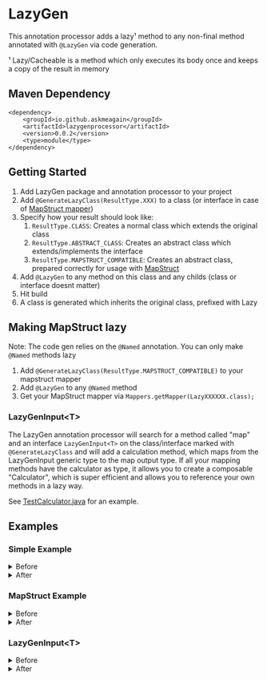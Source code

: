 # LazyGen

This annotation processor adds a lazy¹ method to any non-final method annotated with `@LazyGen` via code generation.

¹ Lazy/Cacheable is a method which only executes its body once and keeps a copy of the result in memory

## Maven Dependency

    <dependency>
        <groupId>io.github.askmeagain</groupId>
        <artifactId>lazygenprocessor</artifactId>
        <version>0.0.2</version>
        <type>module</type>
    </dependency>

## Getting Started

1. Add LazyGen package and annotation processor to your project
2. Add `@GenerateLazyClass(ResultType.XXX)` to a class (or interface in case
   of [MapStruct mapper](https://github.com/mapstruct/mapstruct))
3. Specify how your result should look like:
    1. `ResultType.CLASS`: Creates a normal class which extends the original class
    2. `ResultType.ABSTRACT_CLASS`: Creates an abstract class which extends/implements the interface
    3. `ResultType.MAPSTRUCT_COMPATIBLE`: Creates an abstract class, prepared correctly for usage with
       [MapStruct](https://github.com/mapstruct/mapstruct)
4. Add `@LazyGen` to any method on this class and any childs (class or interface doesnt matter)
5. Hit build
6. A class is generated which inherits the original class, prefixed with Lazy

## Making MapStruct lazy

Note: The code gen relies on the `@Named` annotation. You can only make `@Named` methods lazy

1. Add `@GenerateLazyClass(ResultType.MAPSTRUCT_COMPATIBLE)` to your mapstruct mapper
2. Add `@LazyGen` to any `@Named` method
3. Get your MapStruct mapper via `Mappers.getMapper(LazyXXXXXX.class);`

### LazyGenInput\<T>

The LazyGen annotation processor will search for a method called "map" and an interface `LazyGenInput<T>` on the
class/interface marked with `@GenerateLazyClass`
and will add a calculation method, which maps from the LazyGenInput generic type to the map output type. If all your
mapping methods have the calculator as type, it allows you to create a composable "Calculator", which is super efficient
and allows you to reference your own methods in a lazy way.

See [TestCalculator.java](tests/src/main/java/io/github/askmeagain/lazygen/calculator/complex/TestCalculator.java) for
an example.

## Examples

### Simple Example

<details><summary>Before</summary>
<p>

    @GenerateLazyClass
    public class NormalClass {
        
        @LazyGen
        String abc(){
            return "Test";
        }
    }

</p>
</details>

<details><summary>After</summary>
<p>

    public class LazyNormalClass extends NormalClass {
        private java.lang.String _abc;
        
        @Override
        public java.lang.String abc() {
            if (_abc != null) {
                return _abc;
            }
            _abc = super.abc();
            return _abc;
        }
    }

</p>
</details>

### MapStruct Example

<details><summary>Before</summary>
<p>

    @GenerateLazyClass(ResultType.MAPSTRUCT_COMPATIBLE)
    public interface TestMapper {
    
        @Mapping(target = ".", source = "input", qualifiedByName = "a")
        String mapSummations(String input);
        
        @LazyGen
        @Named("a")
        default String a(TestMapper calculator) {
            System.out.println("a");
            return "a";
        }
    }

</p>
</details>

<details><summary>After</summary>
<p>

    @Mapper
    public abstract class LazyTestMapper implements TestMapper {
    
        @Named("a")
        @Override
        public java.lang.String a(io.github.askmeagain.lazygen.calculator.simple.MapstructAbstractClass _TestMapper0) {
            if (_a != null) {
                return _a;
            }
            _a = TestMapper.super.a(_TestMapper0);
            return _a;
        }
        private java.lang.String _a;
    }

</p>
</details>

### LazyGenInput\<T>

<details><summary>Before</summary>
<p>

    @GenerateLazyClass(ResultType.CLASS)
    public class NormalClassWithInput implements LazyGenInput<Input> {
    
        @LazyGen
        String map(NormalClassWithInput instance){
            return "Test";
        }
    }

</p>
</details>

<details><summary>After</summary>
<p>

    public class  LazyNormalClassWithInput extends NormalClassWithInput {
        private Input inputs;
        
        @Override
        public Input getInputs(){
            return inputs;
        }
        
        public String calculate(Input inputs){
            this.inputs = inputs;
            return map(this);
        }
    
        @Override
        public java.lang.String map(io.github.askmeagain.lazygen.calculator.simple.NormalClassWithInput _NormalClassWithInput0) {
            if (_map != null) {
                return _map;
            }
            _map = super.map(_NormalClassWithInput0);
            return _map;
        }
        private java.lang.String _map;
    }

</p>
</details>